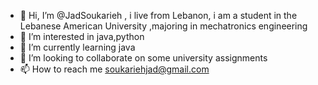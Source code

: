 - 👋 Hi, I’m @JadSoukarieh , i live from Lebanon, i am a student in the Lebanese American University ,majoring in mechatronics engineering  
- 👀 I’m interested in java,python
- 🌱 I’m currently learning java
- 💞️ I’m looking to collaborate on some university assignments
- 📫 How to reach me soukariehjad@gmail.com

<!---
JadSoukarieh/JadSoukarieh is a ✨ special ✨ repository because its `README.md` (this file) appears on your GitHub profile.
You can click the Preview link to take a look at your changes.
--->
